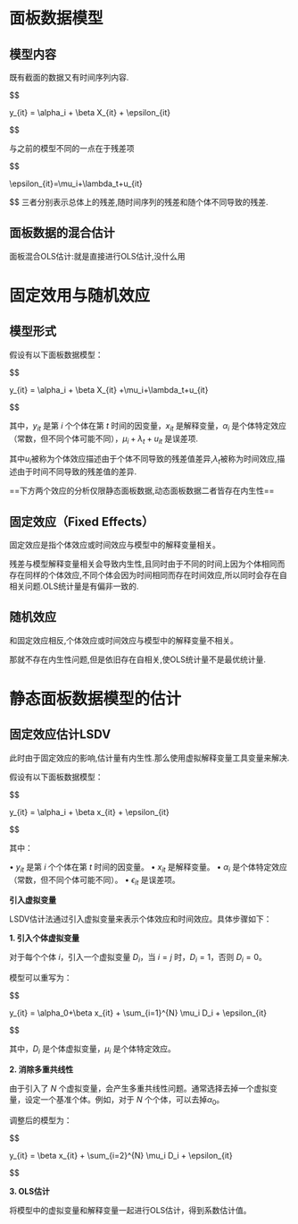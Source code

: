 
# 面板数据模型

## 模型内容

既有截面的数据又有时间序列内容.

$$

y_{it} = \alpha_i + \beta X_{it} + \epsilon_{it}

$$

与之前的模型不同的一点在于残差项

$$

\epsilon_{it}=\mu_i+\lambda_t+u_{it}

$$
三者分别表示总体上的残差,随时间序列的残差和随个体不同导致的残差.

## 面板数据的混合估计

面板混合OLS估计:就是直接进行OLS估计,没什么用

# 固定效用与随机效应

## **模型形式**

假设有以下面板数据模型：

$$

y_{it} = \alpha_i + \beta X_{it} +\mu_i+\lambda_t+u_{it}


$$

其中，$y_{it}$ 是第 $i$ 个个体在第 $t$ 时间的因变量，$x_{it}$ 是解释变量，$\alpha_i$ 是个体特定效应（常数，但不同个体可能不同），$\mu_i+\lambda_t+u_{it}$ 是误差项.

其中$u_i$被称为个体效应描述由于个体不同导致的残差值差异,$\lambda_t$被称为时间效应,描述由于时间不同导致的残差值的差异.

==下方两个效应的分析仅限静态面板数据,动态面板数据二者皆存在内生性==

## **固定效应（Fixed Effects）**

固定效应是指个体效应或时间效应与模型中的解释变量相关。

残差与模型解释变量相关会导致内生性,且同时由于不同的时间上因为个体相同而存在同样的个体效应,不同个体会因为时间相同而存在时间效应,所以同时会存在自相关问题.OLS统计量是有偏非一致的.

## 随机效应


和固定效应相反,个体效应或时间效应与模型中的解释变量不相关。

那就不存在内生性问题,但是依旧存在自相关,使OLS统计量不是最优统计量.

# 静态面板数据模型的估计

## 固定效应估计LSDV

此时由于固定效应的影响,估计量有内生性.那么使用虚拟解释变量工具变量来解决.

假设有以下面板数据模型：

$$

y_{it} = \alpha_i + \beta x_{it} + \epsilon_{it}

$$

其中：

• $y_{it}$ 是第 $i$ 个个体在第 $t$ 时间的因变量。
• $x_{it}$ 是解释变量。
• $\alpha_i$ 是个体特定效应（常数，但不同个体可能不同）。
• $\epsilon_{it}$ 是误差项。

**引入虚拟变量**

LSDV估计法通过引入虚拟变量来表示个体效应和时间效应。具体步骤如下：

**1. 引入个体虚拟变量**

对于每个个体 $i$，引入一个虚拟变量 $D_i$，当 $i = j$ 时，$D_i = 1$，否则 $D_i = 0$。

模型可以重写为：

$$

y_{it} = \alpha_0+\beta x_{it} + \sum_{i=1}^{N} \mu_i D_i + \epsilon_{it}

$$

  

其中，$D_i$ 是个体虚拟变量，$\mu_i$ 是个体特定效应。

**2. 消除多重共线性**

由于引入了 $N$ 个虚拟变量，会产生多重共线性问题。通常选择去掉一个虚拟变量，设定一个基准个体。例如，对于 $N$ 个个体，可以去掉$\alpha_0$。

调整后的模型为：

$$

y_{it} = \beta x_{it} + \sum_{i=2}^{N} \mu_i D_i + \epsilon_{it}

$$

**3. OLS估计**

将模型中的虚拟变量和解释变量一起进行OLS估计，得到系数估计值。
